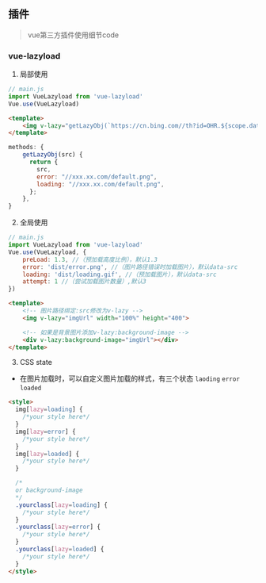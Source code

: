 ## 插件

> vue第三方插件使用细节code

### vue-lazyload

1. 局部使用

```javascript
// main.js
import VueLazyload from 'vue-lazyload'
Vue.use(VueLazyload)
```
   
```html
<template>
    <img v-lazy="getLazyObj(`https://cn.bing.com//th?id=OHR.${scope.data.id}_UHD.jpg&pid=hp&w=720&h=1280&rs=1&c=4&r=0`)" :key="scope.data.id" />
</template>
```

```javascript
methods: {
    getLazyObj(src) {
      return {
        src,
        error: "//xxx.xx.com/default.png",
        loading: "//xxx.xx.com/default.png",
      };
    },
}
```


2. 全局使用

```javascript
// main.js
import VueLazyload from 'vue-lazyload'
Vue.use(VueLazyload, {
    preLoad: 1.3, //（预加载高度比例），默认1.3
    error: 'dist/error.png', //（图片路径错误时加载图片），默认data-src
    loading: 'dist/loading.gif', //（预加载图片），默认data-src
    attempt: 1 //（尝试加载图片数量）,默认3
})
```

```html
<template>
    <!-- 图片路径绑定:src修改为v-lazy -->
    <img v-lazy="imgUrl" width="100%" height="400">

    <!-- 如果是背景图片添加v-lazy:background-image -->
    <div v-lazy:background-image="imgUrl"></div>
</template>
```

3. CSS state

- 在图片加载时，可以自定义图片加载的样式，有三个状态 `laoding` `error` `loaded`

```html
<style>
  img[lazy=loading] {
    /*your style here*/
  }
  img[lazy=error] {
    /*your style here*/
  }
  img[lazy=loaded] {
    /*your style here*/
  }

  /*
  or background-image
  */
  .yourclass[lazy=loading] {
    /*your style here*/
  }
  .yourclass[lazy=error] {
    /*your style here*/
  }
  .yourclass[lazy=loaded] {
    /*your style here*/
  }
</style>
```
